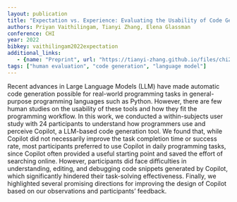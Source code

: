 ```yaml
---
layout: publication
title: "Expectation vs. Experience: Evaluating the Usability of Code Generation Tools Powered by Large Language Models"
authors: Priyan Vaithilingam, Tianyi Zhang, Elena Glassman
conference: CHI
year: 2022
bibkey: vaithilingam2022expectation
additional_links:
   - {name: "Preprint", url: "https://tianyi-zhang.github.io/files/chi2022-lbw-copilot.pdf"}
tags: ["human evaluation", "code generation", "language model"]
---
```

Recent advances in Large Language Models (LLM) have made automatic code generation possible for real-world programming tasks in
general-purpose programming languages such as Python. However,
there are few human studies on the usability of these tools and how
they fit the programming workflow. In this work, we conducted
a within-subjects user study with 24 participants to understand
how programmers use and perceive Copilot, a LLM-based code
generation tool. We found that, while Copilot did not necessarily
improve the task completion time or success rate, most participants preferred to use Copilot in daily programming tasks, since
Copilot often provided a useful starting point and saved the effort
of searching online. However, participants did face difficulties in
understanding, editing, and debugging code snippets generated
by Copilot, which significantly hindered their task-solving effectiveness. Finally, we highlighted several promising directions for
improving the design of Copilot based on our observations and
participants’ feedback.
